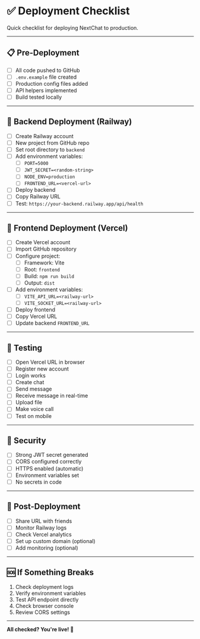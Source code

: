 # ✅ Deployment Checklist

Quick checklist for deploying NextChat to production.

---

## 📋 Pre-Deployment

- [ ] All code pushed to GitHub
- [ ] `.env.example` file created
- [ ] Production config files added
- [ ] API helpers implemented
- [ ] Build tested locally

---

## 🔧 Backend Deployment (Railway)

- [ ] Create Railway account
- [ ] New project from GitHub repo
- [ ] Set root directory to `backend`
- [ ] Add environment variables:
  - [ ] `PORT=5000`
  - [ ] `JWT_SECRET=<random-string>`
  - [ ] `NODE_ENV=production`
  - [ ] `FRONTEND_URL=<vercel-url>`
- [ ] Deploy backend
- [ ] Copy Railway URL
- [ ] Test: `https://your-backend.railway.app/api/health`

---

## 🎨 Frontend Deployment (Vercel)

- [ ] Create Vercel account
- [ ] Import GitHub repository
- [ ] Configure project:
  - [ ] Framework: Vite
  - [ ] Root: `frontend`
  - [ ] Build: `npm run build`
  - [ ] Output: `dist`
- [ ] Add environment variables:
  - [ ] `VITE_API_URL=<railway-url>`
  - [ ] `VITE_SOCKET_URL=<railway-url>`
- [ ] Deploy frontend
- [ ] Copy Vercel URL
- [ ] Update backend `FRONTEND_URL`

---

## 🧪 Testing

- [ ] Open Vercel URL in browser
- [ ] Register new account
- [ ] Login works
- [ ] Create chat
- [ ] Send message
- [ ] Receive message in real-time
- [ ] Upload file
- [ ] Make voice call
- [ ] Test on mobile

---

## 🔐 Security

- [ ] Strong JWT secret generated
- [ ] CORS configured correctly
- [ ] HTTPS enabled (automatic)
- [ ] Environment variables set
- [ ] No secrets in code

---

## 📱 Post-Deployment

- [ ] Share URL with friends
- [ ] Monitor Railway logs
- [ ] Check Vercel analytics
- [ ] Set up custom domain (optional)
- [ ] Add monitoring (optional)

---

## 🆘 If Something Breaks

1. Check deployment logs
2. Verify environment variables
3. Test API endpoint directly
4. Check browser console
5. Review CORS settings

---

**All checked? You're live! 🎉**
